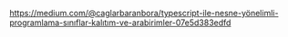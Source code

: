 https://medium.com/@caglarbaranbora/typescript-ile-nesne-yönelimli-programlama-sınıflar-kalıtım-ve-arabirimler-07e5d383edfd
